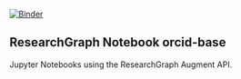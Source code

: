 [![Binder](https://mybinder.org/badge_logo.svg)](https://mybinder.org/v2/gh/researchgraph/augment-api-beta/notebooks/orcid-base/main?filepath=index.ipynb)

## ResearchGraph Notebook orcid-base

Jupyter Notebooks using the ResearchGraph Augment API.
